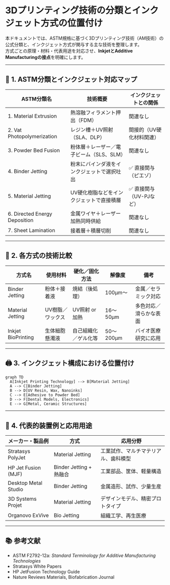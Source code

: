 # 3Dプリンティング技術の分類とインクジェット方式の位置付け

本ドキュメントでは、ASTM規格に基づく3Dプリンティング技術（AM技術）の公式分類と、インクジェット方式が関与する主な技術を整理します。  
方式ごとの原理・材料・代表用途を対応させ、**InkjetとAdditive Manufacturingの接点**を明確にします。

---

## 🧭 1. ASTM分類とインクジェット対応マップ

| ASTM分類名                     | 技術概要                                      | インクジェットとの関係     |
|-------------------------------|-----------------------------------------------|----------------------------|
| 1. Material Extrusion         | 熱溶融フィラメント押出（FDM）                 | 関連なし                   |
| 2. Vat Photopolymerization    | レジン槽＋UV照射（SLA、DLP）                  | 間接的（UV硬化材料関連）  |
| 3. Powder Bed Fusion          | 粉体層＋レーザー／電子ビーム（SLS、SLM）      | 関連なし                   |
| 4. Binder Jetting             | 粉末にバインダ液をインクジェットで選択吐出     | ✅ 直接関与（ピエゾ）       |
| 5. Material Jetting           | UV硬化樹脂などをインクジェットで直接積層       | ✅ 直接関与（UV-PJなど）    |
| 6. Directed Energy Deposition| 金属ワイヤ＋レーザー加熱同時供給              | 関連なし                   |
| 7. Sheet Lamination           | 接着層＋積層切削                              | 関連なし                   |

---

## 🧪 2. 各方式の技術比較

| 方式名              | 使用材料             | 硬化／固化方法     | 解像度    | 備考                       |
|---------------------|----------------------|---------------------|-----------|----------------------------|
| Binder Jetting      | 粉体＋接着液         | 焼結（後処理）       | 100μm〜   | 金属／セラミック対応        |
| Material Jetting    | UV樹脂／ワックス     | UV照射 or 加熱       | 16〜50μm  | 多色対応／滑らかな表面     |
| Inkjet BioPrinting  | 生体細胞懸濁液       | 自己組織化／ゲル化等 | 50〜200μm | バイオ医療研究に応用        |

---

## 🖨 3. インクジェット構成における位置付け

```mermaid
graph TD
  A[Inkjet Printing Technology] --> B[Material Jetting]
  A --> C[Binder Jetting]
  B --> D[UV Resin, Wax, Nanoinks]
  C --> E[Adhesive to Powder Bed]
  D --> F[Dental Models, Electronics]
  E --> G[Metal, Ceramic Structures]
```

---

## 📌 4. 代表的装置例と応用用途

| メーカー・製品例      | 方式                   | 応用分野                              |
|-----------------------|------------------------|---------------------------------------|
| Stratasys PolyJet     | Material Jetting       | 工業試作、マルチマテリアル、歯科模型 |
| HP Jet Fusion (MJF)   | Binder Jetting + 熱融合 | 工業部品、筐体、軽量構造             |
| Desktop Metal Studio  | Binder Jetting         | 金属造形、試作、少量生産             |
| 3D Systems Projet     | Material Jetting       | デザインモデル、精密プロトタイプ     |
| Organovo ExVive       | Bio Jetting            | 組織工学、再生医療                   |

---

## 📚 参考文献

- ASTM F2792-12a: *Standard Terminology for Additive Manufacturing Technologies*  
- Stratasys White Papers  
- HP JetFusion Technology Guide  
- Nature Reviews Materials, Biofabrication Journal  
